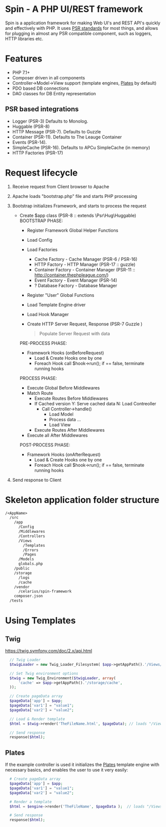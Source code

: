 # Spin - A PHP UI/REST framework

Spin is a application framework for making Web UI's and REST API's quickly and effectively with PHP. It uses [PSR standards](http://www.php-fig.org/psr/)
for most things, and allows for plugging in almost any PSR compatible component, such as loggers, HTTP libraries etc.

# Features
* PHP 7.1+
* Composer driven in all components
* Controller->Model->View support (template engines, [Plates](http://platesphp.com/) by default)
* PDO based DB connections
* DAO classes for DB Entity representation

## PSR based integrations
* Logger (PSR-3) Defaults to Monolog.
* Huggable (PSR-8)
* HTTP Message (PSR-7). Defaults to Guzzle
* Container (PSR-11). Defaults to The Leauge Container
* Events (PSR-14).
* SimpleCache (PSR-16). Defaults to APCu SimpleCache (in memory)
* HTTP Factories (PSR-17)

# Request lifecycle

  1.  Receive request from Client browser to Apache
  2.  Apache loads "bootstrap.php" file and starts PHP processing
  3.  Bootstrap initializes Framework, and starts to process the request
      - Create $app class (PSR-8 :: extends \Psr\Hug\Huggable)
        BOOTSTRAP PHASE:
          - Register Framework Global Helper Functions
          - Load Config

          - Load Factories
            - Cache Factory        - Cache Manager (PSR-6 / PSR-16)
            - HTTP Factory         - HTTP Manager (PSR-17 :: guzzle)
            - Container Factory    - Container Manager (PSR-11 :: http://container.thephpleague.com/)
            - Event Factory        - Event Manager (PSR-14)
            - ? Database Factory     - Database Manager

          - Register "User" Global Functions

          - Load Template Engine driver
          - Load Hook Manager

          - Create HTTP Server Request, Response              (PSR-7                Guzzle )
            > Populate Server Request with data

        PRE-PROCESS PHASE:
          - Framework Hooks (onBeforeRequest)
            - Load & Create Hooks one by one
            - Foreach Hook call $hook->run(); if == false, terminate running hooks

        PROCESS PHASE:
          - Execute Global Before Middlewares
          - Match Route
            - Execute Routes Before Middlewares
            - If Cached version
              Y: Serve cached data
              N: Load Contreoller
                 - Call Controller->handle()
                   - Load Model
                   - Process data ...
                   - Load View
            - Execute Routes After Middlewares
          - Execute all After Middlewares

        POST-PROCESS PHASE:
          - Framework Hooks (onAfterRequest)
            - Load & Create Hooks one by one
            - Foreach Hook call $hook->run(); if == false, terminate running hooks

  4.  Send response to Client

# Skeleton application folder structure

```txt
/<AppName>
  /src
    /app
      /Config
      /Middlewares
      /Controllers
      /Views
        /Templates
        /Errors
        /Pages
      /Models
      globals.php
    /public
    /storage
      /logs
      /cache
    /vendor
      /celarius/spin-framework
    composer.json
  /tests
```

# Using Templates
## Twig

  https://twig.symfony.com/doc/2.x/api.html

```php
  // Twig Loader
  $twigLoader = new Twig_Loader_Filesystem( $app->getAppPath().'/Views/Templates');

  // Set Twig environment options
  $twig = new Twig_Environment($twigLoader, array(
      'cache' => $app->getAppPath().'/storage/cache',
  ));

  // Create pageData array
  $pageData['app'] = $app;
  $pageData['var1'] = "value1";
  $pageData['var2'] = "value2";

  // Load & Render template
  $html = $twig->render('TheFileName.html', $pageData); // loads "/Views/Templates/TheFileName.html"

  // Send response
  response($html);
```

## Plates

If the example controller is used it initializes the [Plates](http://platesphp.com/) template engine with necessary basics,
and enables the user to use it very easily:

```php
  # Create pageData array
  $pageData['app'] = $app;
  $pageData['var1'] = "value1";
  $pageData['var2'] = "value2";

  # Render a template
  $html = $engine->render('TheFileName', $pageData );  // loads "/Views/Pages/TheFileName.html"

  # Send response
  response($html);
```

